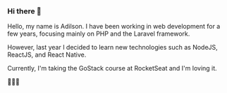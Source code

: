 ### Hi there 👋

Hello, my name is Adilson. I have been working in web development for a few years, focusing mainly on PHP and the Laravel framework. 

However, last year I decided to learn new technologies such as NodeJS, ReactJS, and React Native. 

Currently, I'm taking the GoStack course at RocketSeat and I'm loving it. 

🚀🚀🚀

<!--
**pereiradilson/pereiradilson** is a ✨ _special_ ✨ repository because its `README.md` (this file) appears on your GitHub profile.

Here are some ideas to get you started:

- 🔭 I’m currently working on ...
- 🌱 I’m currently learning ...
- 👯 I’m looking to collaborate on ...
- 🤔 I’m looking for help with ...
- 💬 Ask me about ...
- 📫 How to reach me: ...
- 😄 Pronouns: ...
- ⚡ Fun fact: ...
-->
